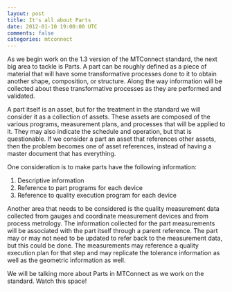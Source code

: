 ```yaml
---           
layout: post
title: It's all about Parts
date: 2012-01-10 19:00:00 UTC
comments: false
categories: mtconnect
---
```


As we begin work on the 1.3 version of the MTConnect standard, the next big area to tackle is Parts. A part can be roughly defined as a piece of material that will have some transformative processes done to it to obtain another shape, composition, or structure. Along the way information will be collected about these transformative processes as they are performed and validated.

A part itself is an asset, but for the treatment in the standard we will consider it as a collection of assets. These assets are composed of the various programs, measurement plans, and processes that will be applied to it. They may also indicate the schedule and operation, but that is questionable. If we consider a part an asset that references other assets, then the problem becomes one of asset references, instead of having a master document that has everything.

One consideration is to make parts have the following information:
1. Descriptive information
2. Reference to part programs for each device
3. Reference to quality execution program for each device

Another area that needs to be considered is the quality measurement data collected from gauges and coordinate measurement devices and from process metrology. The information collected for the part measurements will be associated with the part itself through a parent reference. The part may or may not need to be updated to refer back to the measurement data, but this could be done. The measurements may reference a quality execution plan for that step and may replicate the tolerance information as well as the geometric information as well.

We will be talking more about Parts in MTConnect as we work on the standard. Watch this space!
